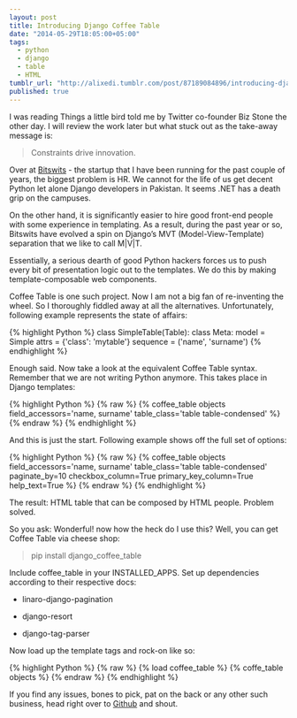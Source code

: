 ```yaml
---
layout: post
title: Introducing Django Coffee Table
date: "2014-05-29T18:05:00+05:00"
tags: 
  - python
  - django
  - table
  - HTML
tumblr_url: "http://alixedi.tumblr.com/post/87189084896/introducing-django-coffee-table"
published: true
---
```


I was reading Things a little bird told me by Twitter co-founder Biz Stone the other day. I will review the work later but what stuck out as the take-away message is:

> Constraints drive innovation.

Over at [Bitswits](www.bitswits.com) - the startup that I have been running for the past couple of years, the biggest problem is HR. We cannot for the life of us get decent Python let alone Django developers in Pakistan. It seems .NET has a death grip on the campuses.

On the other hand, it is significantly easier to hire good front-end people with some experience in templating. As a result, during the past year or so, Bitswits have evolved a spin on Django’s MVT (Model-View-Template) separation that we like to call M|V|T.

Essentially, a serious dearth of good Python hackers forces us to push every bit of presentation logic out to the templates. We do this by making template-composable web components.

Coffee Table is one such project. Now I am not a big fan of re-inventing the wheel. So I thoroughly fiddled away at all the alternatives. Unfortunately, following example represents the state of affairs:

{% highlight Python %}
    class SimpleTable(Table):
        class Meta:
            model = Simple
            attrs = {'class': 'mytable'}
            sequence = ('name', 'surname')
{% endhighlight %}

Enough said. Now take a look at the equivalent Coffee Table syntax. Remember that we are not writing Python anymore. This takes place in Django templates:

{% highlight Python %}
{% raw %}
    {% coffee_table 
       objects
       field_accessors='name, surname' 
       table_class='table table-condensed' %}
{% endraw %}
{% endhighlight %}

And this is just the start. Following example shows off the full set of options:

{% highlight Python %}
{% raw %}
    {% coffee_table 
       objects 
       field_accessors='name, surname'
       table_class='table table-condensed'
       paginate_by=10
       checkbox_column=True
       primary_key_column=True
       help_text=True %}
{% endraw %}
{% endhighlight %}

The result: HTML table that can be composed by HTML people. Problem solved.

So you ask: Wonderful! now how the heck do I use this? Well, you can get Coffee Table via cheese shop:

> pip install django_coffee_table

Include coffee_table in your INSTALLED_APPS. Set up dependencies according to their respective docs:

* linaro-django-pagination

* django-resort

* django-tag-parser

Now load up the template tags and rock-on like so:

{% highlight Python %}
{% raw %}
    {% load coffee_table %}
    {% coffe_table objects %}
{% endraw %}
{% endhighlight %}

If you find any issues, bones to pick, pat on the back or any other such business, head right over to [Github](https://github.com/alixedi) and shout.